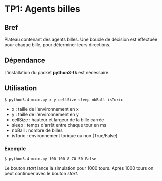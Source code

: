 TP1: Agents billes
==================

## Bref

Plateau contenant des agents billes. Une boucle de décision est
effectuée pour chaque bille, pour déterminer leurs directions.


## Dépendance

L'installation du packet **python3-tk** est nécessaire.


## Utilisation

    $ python3.4 main.py x y cellSize sleep nbBall isToric

- x : taille de l'environnement en x
- y : taille de l'environnement en y
- cellSize : hauteur et largeur de la bille carrée
- sleep : temps d'arrêt entre chaque tour en ms
- nbBall : nombre de billes
- isToric : environnement torique ou non (True/False)

### Exemple

    $ python3.4 main.py 100 100 8 70 50 False

Le bouton *start* lance la simulation pour 1000 tours. Après 1000
tours on peut continuer avec le bouton *start*.
